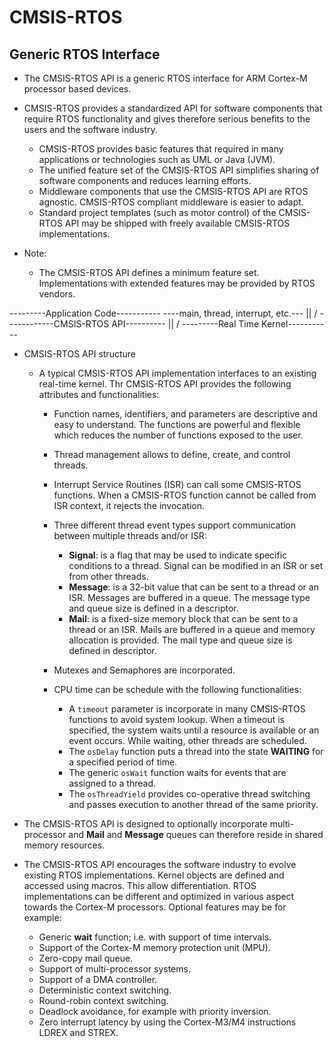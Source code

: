 # CMSIS-RTOS

## Generic RTOS Interface

- The CMSIS-RTOS API is a generic RTOS interface for ARM Cortex-M processor based devices.

- CMSIS-RTOS provides a standardized API for software components that require RTOS functionality and gives therefore serious benefits to the users and the software industry.
  - CMSIS-RTOS provides basic features that required in many applications or technologies such as UML or Java (JVM).
  - The unified feature set of the CMSIS-RTOS API simplifies sharing of software components and reduces learning efforts.
  - Middleware components that use the CMSIS-RTOS API are RTOS agnostic. CMSIS-RTOS compliant middleware is easier to adapt.
  - Standard project templates (such as motor control) of the CMSIS-RTOS API may be shipped with freely available CMSIS-RTOS implementations.

- Note:
  - The CMSIS-RTOS API defines a minimum feature set. Implementations with extended features may be provided by RTOS vendors.

---------Application Code-----------
----main, thread, interrupt, etc.---
                ||
                \/
------------CMSIS-RTOS API----------
                ||
                \/
---------Real Time Kernel-----------

- CMSIS-RTOS API structure
  - A typical CMSIS-RTOS API implementation interfaces to an existing real-time kernel. Thr CMSIS-RTOS API provides the following attributes and functionalities:
    - Function names, identifiers, and parameters are descriptive and easy to understand. The functions are powerful and flexible which reduces the number of functions exposed to the user.
    - Thread management allows to define, create, and control threads.
    - Interrupt Service Routines (ISR) can call some CMSIS-RTOS functions. When a CMSIS-RTOS function cannot be called from ISR context, it rejects the invocation.
    - Three different thread event types support communication between multiple threads and/or ISR:
      - **Signal**: is a flag that may be used to indicate specific conditions to a thread. Signal can be modified in an ISR or set from other threads.
      - **Message**: is a 32-bit value that can be sent to a thread or an ISR. Messages are buffered in a queue. The message type and queue size is defined in a descriptor.
      - **Mail**: is a fixed-size memory block that can be sent to a thread or an ISR. Mails are buffered in a queue and memory allocation is provided. The mail type and queue size is defined in descriptor.

    - Mutexes and Semaphores are incorporated.
    - CPU time can be schedule with the following functionalities:
      - A `timeout` parameter is incorporate in many CMSIS-RTOS functions to avoid system lookup. When a timeout is specified, the system waits until a resource is available or an event occurs. While waiting, other threads are scheduled.
      - The `osDelay` function puts a thread into the state **WAITING** for a specified period of time.
      - The generic `osWait` function waits for events that are assigned to a thread.
      - The `osThreadYield` provides co-operative thread switching and passes execution to another thread of the same priority.

- The CMSIS-RTOS API is designed to optionally incorporate multi-processor and **Mail** and **Message** queues can therefore reside in shared memory resources.

- The CMSIS-RTOS API encourages the software industry to evolve existing RTOS implementations. Kernel objects are defined and accessed using macros. This allow differentiation. RTOS implementations can be different and optimized in various aspect towards the Cortex-M processors. Optional features may be for example:
  - Generic **wait** function; i.e. with support of time intervals.
  - Support of the Cortex-M memory protection unit (MPU).
  - Zero-copy mail queue.
  - Support of multi-processor systems.
  - Support of a DMA controller.
  - Deterministic context switching.
  - Round-robin context switching.
  - Deadlock avoidance, for example with priority inversion.
  - Zero interrupt latency by using the Cortex-M3/M4 instructions LDREX and STREX.
